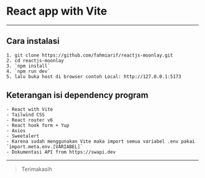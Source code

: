 # React app with Vite
---

## Cara instalasi
    1. git clone https://github.com/fahmiarif/reactjs-moonlay.git
    2. cd reactjs-moonlay
    3. `npm install`
    4. `npm run dev`
    5. lalu buka host di browser contoh Local: http://127.0.0.1:5173

## Keterangan isi dependency program
    - React with Vite
    - Tailwind CSS
    - React router v6
    - React hook form + Yup
    - Axios
    - Sweetalert
    - Karena sudah menggunakan Vite maka import semua variabel .env pakai `import.meta.env.[VARIABEL]`
    - Dokumentasi API from https://swapi.dev
---
> Terimakasih